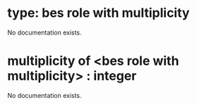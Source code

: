 # type: bes role with multiplicity

No documentation exists.

# multiplicity of &lt;bes role with multiplicity&gt; : integer

No documentation exists.
